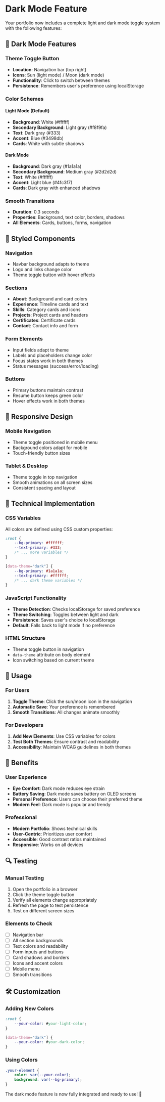 # Dark Mode Feature

Your portfolio now includes a complete light and dark mode toggle system with the following features:

## 🌙 **Dark Mode Features**

### **Theme Toggle Button**
- **Location**: Navigation bar (top right)
- **Icons**: Sun (light mode) / Moon (dark mode)
- **Functionality**: Click to switch between themes
- **Persistence**: Remembers user's preference using localStorage

### **Color Schemes**

#### **Light Mode (Default)**
- **Background**: White (#ffffff)
- **Secondary Background**: Light gray (#f8f9fa)
- **Text**: Dark gray (#333)
- **Accent**: Blue (#3498db)
- **Cards**: White with subtle shadows

#### **Dark Mode**
- **Background**: Dark gray (#1a1a1a)
- **Secondary Background**: Medium gray (#2d2d2d)
- **Text**: White (#ffffff)
- **Accent**: Light blue (#4fc3f7)
- **Cards**: Dark gray with enhanced shadows

### **Smooth Transitions**
- **Duration**: 0.3 seconds
- **Properties**: Background, text color, borders, shadows
- **All Elements**: Cards, buttons, forms, navigation

## 🎨 **Styled Components**

### **Navigation**
- Navbar background adapts to theme
- Logo and links change color
- Theme toggle button with hover effects

### **Sections**
- **About**: Background and card colors
- **Experience**: Timeline cards and text
- **Skills**: Category cards and icons
- **Projects**: Project cards and headers
- **Certificates**: Certificate cards
- **Contact**: Contact info and form

### **Form Elements**
- Input fields adapt to theme
- Labels and placeholders change color
- Focus states work in both themes
- Status messages (success/error/loading)

### **Buttons**
- Primary buttons maintain contrast
- Resume button keeps green color
- Hover effects work in both themes

## 📱 **Responsive Design**

### **Mobile Navigation**
- Theme toggle positioned in mobile menu
- Background colors adapt for mobile
- Touch-friendly button sizes

### **Tablet & Desktop**
- Theme toggle in top navigation
- Smooth animations on all screen sizes
- Consistent spacing and layout

## 🔧 **Technical Implementation**

### **CSS Variables**
All colors are defined using CSS custom properties:
```css
:root {
    --bg-primary: #ffffff;
    --text-primary: #333;
    /* ... more variables */
}

[data-theme="dark"] {
    --bg-primary: #1a1a1a;
    --text-primary: #ffffff;
    /* ... dark theme variables */
}
```

### **JavaScript Functionality**
- **Theme Detection**: Checks localStorage for saved preference
- **Theme Switching**: Toggles between light and dark
- **Persistence**: Saves user's choice to localStorage
- **Default**: Falls back to light mode if no preference

### **HTML Structure**
- Theme toggle button in navigation
- `data-theme` attribute on body element
- Icon switching based on current theme

## 🚀 **Usage**

### **For Users**
1. **Toggle Theme**: Click the sun/moon icon in the navigation
2. **Automatic Save**: Your preference is remembered
3. **Smooth Transitions**: All changes animate smoothly

### **For Developers**
1. **Add New Elements**: Use CSS variables for colors
2. **Test Both Themes**: Ensure contrast and readability
3. **Accessibility**: Maintain WCAG guidelines in both themes

## 🎯 **Benefits**

### **User Experience**
- **Eye Comfort**: Dark mode reduces eye strain
- **Battery Saving**: Dark mode saves battery on OLED screens
- **Personal Preference**: Users can choose their preferred theme
- **Modern Feel**: Dark mode is popular and trendy

### **Professional**
- **Modern Portfolio**: Shows technical skills
- **User-Centric**: Prioritizes user comfort
- **Accessible**: Good contrast ratios maintained
- **Responsive**: Works on all devices

## 🔍 **Testing**

### **Manual Testing**
1. Open the portfolio in a browser
2. Click the theme toggle button
3. Verify all elements change appropriately
4. Refresh the page to test persistence
5. Test on different screen sizes

### **Elements to Check**
- [ ] Navigation bar
- [ ] All section backgrounds
- [ ] Text colors and readability
- [ ] Form inputs and buttons
- [ ] Card shadows and borders
- [ ] Icons and accent colors
- [ ] Mobile menu
- [ ] Smooth transitions

## 🛠 **Customization**

### **Adding New Colors**
```css
:root {
    --your-color: #your-light-color;
}

[data-theme="dark"] {
    --your-color: #your-dark-color;
}
```

### **Using Colors**
```css
.your-element {
    color: var(--your-color);
    background: var(--bg-primary);
}
```

The dark mode feature is now fully integrated and ready to use! 🎉 